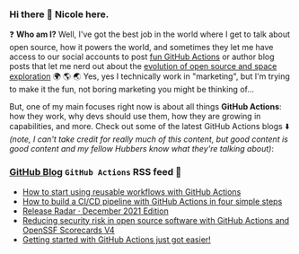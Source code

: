 ### Hi there 👋 Nicole here.

❓ **Who am I?** Well, I've got the best job in the world where I get to talk about open source, how it powers the world, and sometimes they let me have access to our social accounts to post [fun GitHub Actions](https://twitter.com/github/status/1449110339291914241) or author blog posts that let me nerd out about the [evolution of open source and space exploration](https://github.blog/2022-01-18-how-open-source-is-supporting-nasas-new-eyes-in-space/) 🌍 🌎 🌏 Yes, yes I technically work in "marketing", but I'm trying to make it the fun, not boring marketing you might be thinking of...

But, one of my main focuses right now is about all things **GitHub Actions**: how they work, why devs should use them, how they are growing in capabilities, and more. Check out some of the latest GitHub Actions blogs ⬇️ _(note, I can't take credit for really much of this content, but good content is good content and my fellow Hubbers know what they're talking about)_:  

### [GitHub Blog](https://github.blog/) `GitHub Actions` RSS feed 📖

<!--START_SECTION:feed-->
* [How to start using reusable workflows with GitHub Actions](https:&#x2F;&#x2F;github.blog&#x2F;2022-02-10-using-reusable-workflows-github-actions&#x2F;)
* [How to build a CI&#x2F;CD pipeline with GitHub Actions in four simple steps](https:&#x2F;&#x2F;github.blog&#x2F;2022-02-02-build-ci-cd-pipeline-github-actions-four-steps&#x2F;)
* [Release Radar · December 2021 Edition](https:&#x2F;&#x2F;github.blog&#x2F;2022-01-21-release-radar-dec-2021&#x2F;)
* [Reducing security risk in open source software with GitHub Actions and OpenSSF Scorecards V4](https:&#x2F;&#x2F;github.blog&#x2F;2022-01-19-reducing-security-risk-oss-actions-opensff-scorecards-v4&#x2F;)
* [Getting started with GitHub Actions just got easier!](https:&#x2F;&#x2F;github.blog&#x2F;2021-12-17-getting-started-with-github-actions-just-got-easier&#x2F;)
<!--END_SECTION:feed-->
